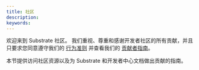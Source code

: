 ```yaml
---
title: 社区
description:
keywords:
---
```


欢迎来到 Substrate 社区。
我们重视、尊重和感谢开发者社区的所有贡献，并且只要求您同意遵守我们的 [行为准则](https://github.com/paritytech/substrate/blob/master/docs/CODE_OF_CONDUCT.md) 并查看我们的 [贡献者指南](/community/contributor-guidelines/)。

本节提供访问社区资源以及为 Substrate 和开发者中心文档做出贡献的指南。
